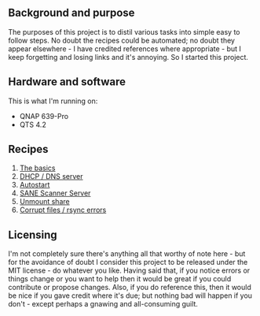 ## Background and purpose
The purposes of this project is to distil various tasks into simple easy to follow steps.
No doubt the recipes could be automated; no doubt they appear elsewhere - I have credited
references where appropriate - but I keep forgetting and losing links and it's annoying.
So I started this project.

## Hardware and software
This is what I'm running on:
 * QNAP 639-Pro
 * QTS 4.2

## Recipes
1. [The basics](basics.md)
2. [DHCP / DNS server](dns-server.md)
3. [Autostart](autostart.md)
4. [SANE Scanner Server](scanner-server.md)
5. [Unmount share](unmount-share.md)
6. [Corrupt files / rsync errors](corrupt-files.md)

## Licensing
I'm not completely sure there's anything all that worthy of note here - but for the avoidance
of doubt I consider this project to be released under the MIT license - do whatever you like.
Having said that, if you notice errors or things change or you want to help then it would be
great if you could contribute or propose changes. Also, if you do reference this, then it would
be nice if you gave credit where it's due; but nothing bad will happen if you don't - except
perhaps a gnawing and all-consuming guilt.
